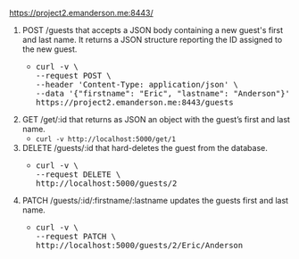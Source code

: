https://project2.emanderson.me:8443/

1. POST /guests that accepts a JSON body containing a new guest's first and last name. It returns a JSON structure reporting the ID assigned to the new guest.<ul><li>
   <pre>curl -v \
   --request POST \
   --header 'Content-Type: application/json' \
   --data '{"firstname": "Eric", "lastname": "Anderson"}' \
   https://project2.emanderson.me:8443/guests</pre>
   </li></ul>
1. GET /get/:id that returns as JSON an object with the guest’s first and last name.
   - `curl -v http://localhost:5000/get/1`
1. DELETE /guests/:id that hard-deletes the guest from the database.<ul><li>
     <pre>curl -v \
   --request DELETE \
   http://localhost:5000/guests/2</pre></li></ul>
1. PATCH /guests/:id/:firstname/:lastname updates the guests first and last name.<ul><li>
    <pre>curl -v \
   --request PATCH \
   http://localhost:5000/guests/2/Eric/Anderson</pre></li></ul>
